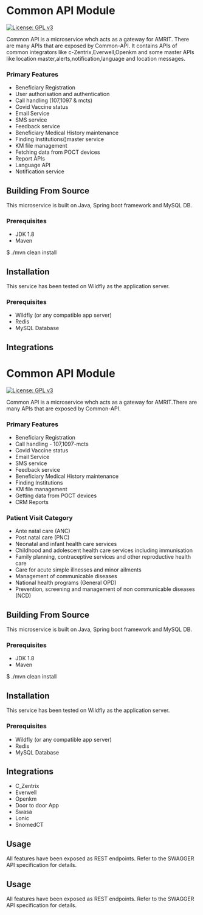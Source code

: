 # Common API Module 
[![License: GPL v3](https://img.shields.io/badge/License-GPLv3-blue.svg)](https://www.gnu.org/licenses/gpl-3.0)  

Common API is a microservice whch acts as a gateway for AMRIT. There are many APIs that are exposed by Common-API. It contains APIs of common integrators like c-Zentrix,Everwell,Openkm and some master APIs like location master,alerts,notification,language and location messages.
### Primary Features
* Beneficiary Registration
* User authorisation and authentication
* Call handling (107,1097 & mcts)
* Covid Vaccine status
* Email Service
* SMS service
* Feedback service
* Beneficiary Medical History maintenance 
* Finding Institutions()master service
* KM file management
* Fetching data from POCT devices
* Report APIs
* Language API
* Notification service

## Building From Source
This microservice is built on Java, Spring boot framework and MySQL DB.

### Prerequisites 
* JDK 1.8
* Maven 

$ ./mvn clean install

## Installation
This service has been tested on Wildfly as the application server.

### Prerequisites 
* Wildfly (or any compatible app server)
* Redis
* MySQL Database

## Integrations
# Common API Module 
[![License: GPL v3](https://img.shields.io/badge/License-GPLv3-blue.svg)](https://www.gnu.org/licenses/gpl-3.0)  

Common API is a microservice whch acts as a gateway for AMRIT.There are many APIs that are exposed by Common-API.

### Primary Features
* Beneficiary Registration
* Call handling - 107,1097-mcts
* Covid Vaccine status
* Email Service
* SMS service
* Feedback service
* Beneficiary Medical History maintenance 
* Finding Institutions
* KM file management
* Getting data from POCT devices
* CRM Reports

### Patient Visit Category
* Ante natal care (ANC)
* Post natal care (PNC)
* Neonatal and infant health care services
* Childhood and adolescent health care services including immunisation
* Family planning, contraceptive services and other reproductive health care
* Care for acute simple illnesses and minor ailments 
* Management of communicable diseases
* National health programs (General OPD)
* Prevention, screening and management of non communicable diseases (NCD)

## Building From Source
This microservice is built on Java, Spring boot framework and MySQL DB.

### Prerequisites 
* JDK 1.8
* Maven 

$ ./mvn clean install

## Installation
This service has been tested on Wildfly as the application server.

### Prerequisites 
* Wildfly (or any compatible app server)
* Redis
* MySQL Database

## Integrations
* C_Zentrix
* Everwell
* Openkm
* Door to door App
* Swasa
* Lonic
* SnomedCT  

## Usage
All features have been exposed as REST endpoints. Refer to the SWAGGER API specification for details.


## Usage
All features have been exposed as REST endpoints. Refer to the SWAGGER API specification for details.
